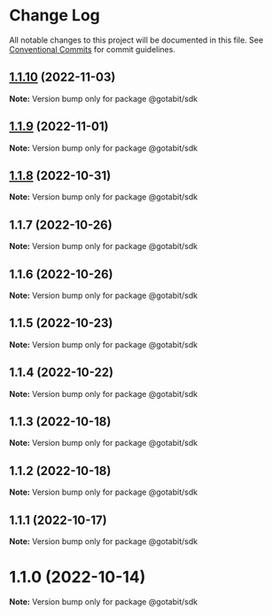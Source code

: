 # Change Log

All notable changes to this project will be documented in this file.
See [Conventional Commits](https://conventionalcommits.org) for commit guidelines.

## [1.1.10](https://github.com/gotabit/sdk-ts/compare/@gotabit/sdk@1.1.9...@gotabit/sdk@1.1.10) (2022-11-03)

**Note:** Version bump only for package @gotabit/sdk

## [1.1.9](https://github.com/gotabit/sdk-ts/compare/@gotabit/sdk@1.1.7...@gotabit/sdk@1.1.9) (2022-11-01)

**Note:** Version bump only for package @gotabit/sdk

## [1.1.8](https://github.com/gotabit/sdk-ts/compare/@gotabit/sdk@1.1.7...@gotabit/sdk@1.1.8) (2022-10-31)

**Note:** Version bump only for package @gotabit/sdk

## 1.1.7 (2022-10-26)

**Note:** Version bump only for package @gotabit/sdk

## 1.1.6 (2022-10-26)

**Note:** Version bump only for package @gotabit/sdk

## 1.1.5 (2022-10-23)

**Note:** Version bump only for package @gotabit/sdk

## 1.1.4 (2022-10-22)

**Note:** Version bump only for package @gotabit/sdk

## 1.1.3 (2022-10-18)

**Note:** Version bump only for package @gotabit/sdk

## 1.1.2 (2022-10-18)

**Note:** Version bump only for package @gotabit/sdk

## 1.1.1 (2022-10-17)

**Note:** Version bump only for package @gotabit/sdk

# 1.1.0 (2022-10-14)

**Note:** Version bump only for package @gotabit/sdk
